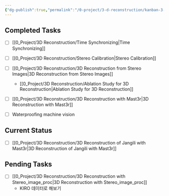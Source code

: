 ```yaml
---
{"dg-publish":true,"permalink":"/0-project/3-d-reconstruction/kanban-3-d-reconstruction-from-stereo-images/","noteIcon":""}
---
```



## Completed Tasks

- [ ] [[0_Project/3D Reconstruction/Time Synchronizing\|Time Synchronizing]]
- [ ] [[0_Project/3D Reconstruction/Stereo Calibration\|Stereo Calibration]]
- [ ] [[0_Project/3D Reconstruction/3D Reconstruction from Stereo Images\|3D Reconstruction from Stereo Images]]
	- [[0_Project/3D Reconstruction/Ablation Study for 3D Reconstruction\|Ablation Study for 3D Reconstruction]]
- [ ] [[0_Project/3D Reconstruction/3D Reconstruction with Mast3r\|3D Reconstruction with Mast3r]]
- [ ] Waterproofing machine vision


## Current Status

- [ ] [[0_Project/3D Reconstruction/3D Reconstruction of Jangili with Mast3r\|3D Reconstruction of Jangili with Mast3r]]


## Pending Tasks

- [ ] [[0_Project/3D Reconstruction/3D Reconstruction with Stereo_image_proc\|3D Reconstruction with Stereo_image_proc]]
	- KIRO 데이터로 해보기




